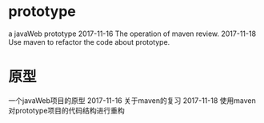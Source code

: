# prototype
a javaWeb prototype
	2017-11-16
		The operation of maven review.
	2017-11-18
		Use maven to refactor the code about prototype.
# 原型
一个javaWeb项目的原型
	2017-11-16
		关于maven的复习
	2017-11-18
		使用maven对prototype项目的代码结构进行重构
		